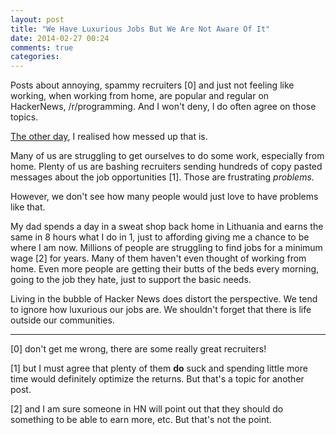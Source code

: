 ```yaml
---
layout: post
title: "We Have Luxurious Jobs But We Are Not Aware Of It"
date: 2014-02-27 00:24
comments: true
categories: 
---
```


Posts about annoying, spammy recruiters [0] and just not feeling like working, when working from home, are popular and regular on HackerNews, /r/programming. And I won't deny, I do often agree on those topics.

[The other day](https://news.ycombinator.com/item?id=7288506), I realised how messed up that is.

Many of us are struggling to get ourselves to do some work, especially from home. Plenty of us are bashing recruiters sending hundreds of copy pasted messages about the job opportunities [1]. Those are frustrating *problems*.

However, we don't see how many people would just love to have problems like that.

My dad spends a day in a sweat shop back home in Lithuania and earns the same in 8 hours what I do in 1, just to affording giving me a chance to be where I am now. Millions of people are struggling to find jobs for a minimum wage [2] for years. Many of them haven't even thought of working from home. Even more people are getting their butts of the beds every morning, going to the job they hate, just to support the basic needs.

Living in the bubble of Hacker News does distort the perspective. We tend to ignore how luxurious our jobs are. We shouldn't forget that there is life outside our communities.

---------------------------

[0] don't get me wrong, there are some really great recruiters!

[1] but I must agree that plenty of them **do** suck and spending little more time would definitely optimize the returns. But that's a topic for another post.

[2] and I am sure someone in HN will point out that they should do something to be able to earn more, etc. But that's not the point.